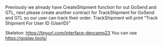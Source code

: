Previously we already have CreateShipment function for out GoSend and GTL, next please create another contract for TrackShipment for GoSend and GTL so our user can track their order.
TrackShipment will print “Track Shipment For User ID {UserID}” 

Skeleton: https://tinyurl.com/interface-devcamp23
You can use https://goplay.tools/
